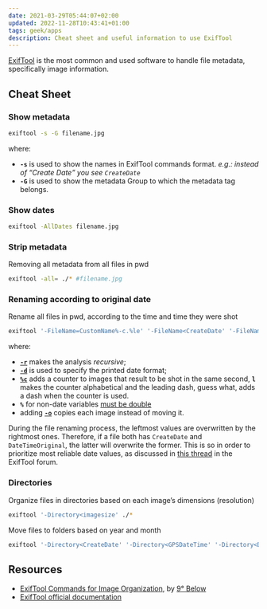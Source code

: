 ```yaml
---
date: 2021-03-29T05:44:07+02:00
updated: 2022-11-28T10:43:41+01:00
tags: geek/apps
description: Cheat sheet and useful information to use ExifTool
---
```

[ExifTool](https://exiftool.org 'ExifTool') is the most common and used software to handle file metadata, specifically image information.

## Cheat Sheet

### Show metadata

```bash
exiftool -s -G filename.jpg
```

where: 
- **`-s`** is used to show the names in ExifTool commands format. *e.g.: instead of <q>Create Date</q> you see `CreateDate`*
- **`-G`** is used to show the metadata Group to which the metadata tag belongs.

### Show dates

```bash
exiftool -AllDates filename.jpg
```

### Strip metadata

Removing all metadata from all files in pwd

```bash
exiftool -all= ./* #filename.jpg
```

### Renaming according to original date

Rename all files in pwd, according to the time and time they were shot

```bash
exiftool '-FileName=CustomName%-c.%le' '-FileName<CreateDate' '-FileName<GPSDateTime' '-FileName<DateTimeOriginal' -d %Y.%m.%d-%H.%M.%S%%-lc.%%le -r ./*
```

where:
- [**`-r`**](https://exiftool.org/exiftool_pod.html#r-.--recurse '-r in ExifTool Documentation') makes the analysis <i>recursive</i>;
- [**`-d`**](https://exiftool.org/exiftool_pod.html#d-FMT--dateFormat '-d FMT (-dateFormat) - ExifTool Documentation') is used to specify the printed date format;
- [**`%c`**](https://exiftool.org/exiftool_pod.html#w-EXT-or-FMT--textOut 'Write option in ExifToolDocumentation') adds a counter to images that result to be shot in the same second, **`l`** makes the counter alphabetical and the leading dash, guess what, adds a dash when the counter is used.
- **`%`** for non-date variables [must be double](https://exiftool.org/exiftool_pod.html#RENAMING-EXAMPLES 'RENAMING EXAMPLES - ExifTool Documentation')
- adding [**`-o`**](https://exiftool.org/exiftool_pod.html#o-OUTFILE-or-FMT--out '-o option in ExifTool documentation') copies each image instead of moving it.

During the file renaming process, the leftmost values are overwritten by the rightmost ones. Therefore, if a file both has `CreateDate` and `DateTimeOriginal`, the latter will overwrite the former. This is so in order to prioritize most reliable date values, as discussed in [this thread](https://exiftool.org/forum/index.php?topic=12325.0 'Dates data accuracy hierarchy - ExifTool Forum') in the ExifTool forum.

### Directories

Organize files in directories based on each image’s dimensions (resolution)

```bash
exiftool '-Directory<imagesize' ./*
```

Move files to folders based on year and month

```bash
exiftool '-Directory<CreateDate' '-Directory<GPSDateTime' '-Directory<DateTimeOriginal' ./%Y/%Y.%m -r ./*
```

## Resources

- [ExifTool Commands for Image Organization](https://ninedegreesbelow.com/photography/exiftool-commands.html 'ExifTool commands - 9° Below'), by [9° Below](https://ninedegreesbelow.com "Nine Degrees Below")
- [ExifTool official documentation](https://exiftool.org/exiftool_pod.html 'exiftool Application Documentation')